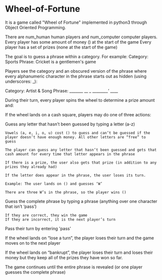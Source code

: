 # Wheel-of-Fortune
It is a game called "Wheel of Fortune" implemented in python3 through Object Oriented Programming.

There are num_human human players and num_computer computer players.
Every player has some amount of money () at the start of the game
Every player has a set of prizes (none at the start of the game)

The goal is to guess a phrase within a category. For example:
Category: Sports
Phrase: Cricket is a gentlemen's game

Players see the category and an obscured version of the phrase where every alphanumeric character in the phrase starts out as hidden (using underscores: _):

Category: Artist & Song
Phrase: _______ __ _ _________'_ ____

During their turn, every player spins the wheel to determine a prize amount and:

If the wheel lands on a cash square, players may do one of three actions:

  Guess any letter that hasn’t been guessed by typing a letter (a-z)

    Vowels (a, e, i, o, u) cost () to guess and can’t be guessed if the player doesn’t have enough money. All other letters are “free” to guess

    The player can guess any letter that hasn’t been guessed and gets that cash amount for every time that letter appears in the phrase

    If there is a prize, the user also gets that prize (in addition to any prizes they already had)

    If the letter does appear in the phrase, the user loses its turn.

    Example: The user lands on () and guesses ‘W’

    There are three W’s in the phrase, so the player wins ()

  Guess the complete phrase by typing a phrase (anything over one character that isn’t ‘pass’)

    If they are correct, they win the game
    If they are incorrect, it is the next player’s turn

  Pass their turn by entering 'pass'

If the wheel lands on “lose a turn”, the player loses their turn and the game moves on to the next player

If the wheel lands on “bankrupt”, the player loses their turn and loses their money but they keep all of the prizes they have won so far.

The game continues until the entire phrase is revealed (or one player guesses the complete phrase)

